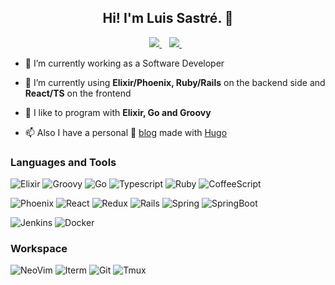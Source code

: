 <h2 align="center">Hi! I'm Luis Sastré. 🦎</h2>

<p align='center'>
  
  <a href="https://www.linkedin.com/in/luis-sastr%C3%A9-garc%C3%ADa-b1a565184/">
    <img src="https://img.shields.io/badge/linkedin-%230077B5.svg?&style=for-the-badge&logo=linkedin&logoColor=white" />
  </a>&nbsp;&nbsp;
  <a href="https://twitter.com/soul6496">
    <img src="https://img.shields.io/badge/Twitter-1DA1F2?style=for-the-badge&logo=twitter&logoColor=white" />        
  </a>&nbsp;&nbsp;
  
</p>

- 🔭 I’m currently working as a Software Developer

- 🌱 I’m currently using **Elixir/Phoenix, Ruby/Rails** on the backend side and **React/TS** on the frontend

- 💬 I like to program with **Elixir, Go and Groovy**

- 📫 Also I have a personal 📖 [blog](https://jackmortdt.github.io/) made with [Hugo](https://gohugo.io/)

### Languages and Tools

![Elixir](https://img.shields.io/badge/Elixir-4B275F?style=for-the-badge&logo=elixir&logoColor=white)
![Groovy](https://img.shields.io/badge/Groovy-4298B8.svg?style=for-the-badge&logo=Apache+Groovy&logoColor=white)
![Go](https://img.shields.io/badge/Go-007d9c?style=for-the-badge&logo=go&logoColor=white)
![Typescript](https://img.shields.io/badge/TypeScript-007ACC?style=for-the-badge&logo=typescript&logoColor=white)
![Ruby](https://img.shields.io/badge/Ruby-CC342D?style=for-the-badge&logo=ruby&logoColor=white)
![CoffeeScript](https://img.shields.io/badge/CoffeeScript-2F2625?style=for-the-badge&logo=CoffeeScript&logoColor=white)

![Phoenix](https://img.shields.io/badge/Phoenix-d22346?style=for-the-badge&logo=elixir-phoenix&logoColor=white)
![React](https://img.shields.io/badge/React-%2320232a.svg?style=for-the-badge&logo=react&logoColor=%2361DAFB)
![Redux](https://img.shields.io/badge/Redux-%23593d88.svg?style=for-the-badge&logo=redux&logoColor=white)
![Rails](https://img.shields.io/badge/Ruby_on_Rails-CC0000?style=for-the-badge&logo=ruby-on-rails&logoColor=white)
![Spring](https://img.shields.io/badge/Spring-6DB33F?style=for-the-badge&logo=spring&logoColor=white)
![SpringBoot](https://img.shields.io/badge/Spring_Boot-F2F4F9?style=for-the-badge&logo=spring-boot)

![Jenkins](https://img.shields.io/badge/Jenkins-D24939?style=for-the-badge&logo=Jenkins&logoColor=white)
![Docker](https://img.shields.io/badge/Docker-2CA5E0?style=for-the-badge&logo=docker&logoColor=white)


### Workspace
![NeoVim](https://img.shields.io/badge/NeoVim-%2357A143.svg?&style=for-the-badge&logo=neovim&logoColor=white)
![Iterm](https://img.shields.io/badge/iTerm2-000000?style=for-the-badge&logo=iterm2&logoColor=white)
![Git](https://img.shields.io/badge/GIT-E44C30?style=for-the-badge&logo=git&logoColor=white)
![Tmux](https://img.shields.io/badge/tmux-1BB91F?style=for-the-badge&logo=tmux&logoColor=white)

